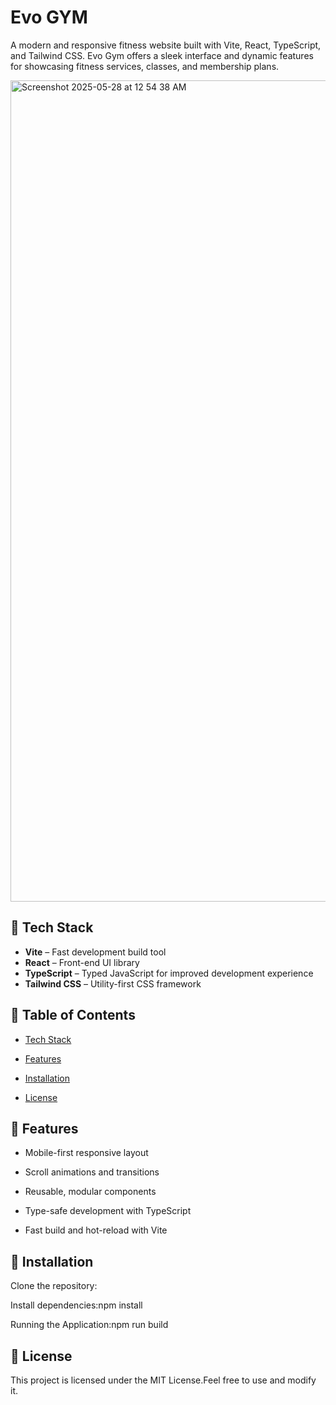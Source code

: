 #  Evo GYM

A modern and responsive fitness website built with Vite, React, TypeScript, and Tailwind CSS. Evo Gym offers a sleek interface and dynamic features for showcasing fitness services, classes, and membership plans.

<img width="1314" alt="Screenshot 2025-05-28 at 12 54 38 AM" src="https://github.com/user-attachments/assets/ab6fb9df-dd59-448c-ab9d-6fac3c7e86f1" />

## 🚀 Tech Stack

- **Vite** – Fast development build tool
- **React** – Front-end UI library
- **TypeScript** – Typed JavaScript for improved development experience
- **Tailwind CSS** – Utility-first CSS framework

## 📑 Table of Contents

- [Tech Stack](##tech_stack)

- [Features](##features)

- [Installation](##installation)

- [License](##license)

## 📌 Features

- Mobile-first responsive layout

- Scroll animations and transitions

- Reusable, modular components

- Type-safe development with TypeScript

- Fast build and hot-reload with Vite

## 🔧 Installation

Clone the repository:

Install dependencies:npm install

Running the Application:npm run build

## 📜 License

This project is licensed under the MIT License.Feel free to use and modify it.
